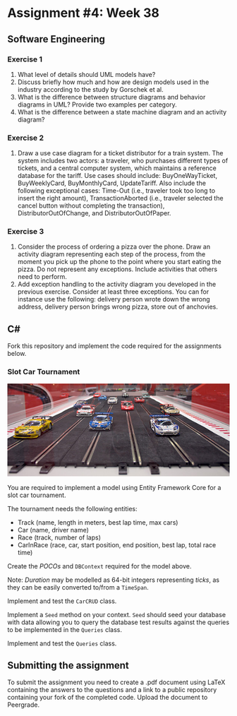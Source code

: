 # Assignment #4: Week 38

## Software Engineering

### Exercise 1

1. What level of details should UML models have?
2. Discuss briefly how much and how are design models used in the industry according to the study by Gorschek et al.
3. What is the difference between structure diagrams and behavior diagrams in UML?  Provide two examples per category.
4. What is the difference between a state machine diagram and an activity diagram?

### Exercise 2
1. Draw a use case diagram for a ticket distributor for a train system. The system includes two actors: a traveler, who purchases different types of tickets, and a central computer system, which maintains a reference database for the tariff. Use cases should include: BuyOneWayTicket, BuyWeeklyCard, BuyMonthlyCard, UpdateTariff. Also include the following exceptional cases: Time-Out (i.e., traveler took too long to insert the right amount), TransactionAborted (i.e., traveler selected the cancel button without completing the transaction), DistributorOutOfChange, and DistributorOutOfPaper.

### Exercise 3
1. Consider the process of ordering a pizza over the phone. Draw an activity diagram representing each step of the process, from the moment you pick up the phone to the point where you start eating the pizza. Do not represent any exceptions. Include activities that others need to perform.
2. Add exception handling to the activity diagram you developed in the previous exercise. Consider at least three exceptions. You can for instance use the following: delivery person wrote down the wrong address, delivery person brings wrong pizza, store out of anchovies.


## C&#35;

Fork this repository and implement the code required for the assignments below.

### Slot Car Tournament

![](images/Ninco_JGTC_Fahrerfeld.jpg "Modern commercially made slot cars and track. Ninco, 1:32 scale - source: https://en.wikipedia.org/wiki/Slot_car")

You are required to implement a model using Entity Framework Core for a slot car tournament.

The tournament needs the following entities:

- Track (name, length in meters, best lap time, max cars)
- Car (name, driver name)
- Race (track, number of laps)
- CarInRace (race, car, start position, end position, best lap, total race time)

Create the *POCOs* and `DBContext` required for the model above.

Note: *Duration* may be modelled as 64-bit integers representing *ticks*, as they can be easily converted to/from a `TimeSpan`.

Implement and test the `CarCRUD` class.

Implement a `Seed` method on your context. `Seed` should seed your database with data allowing you to query the database test results against the queries to be implemented in the `Queries` class.

Implement and test the `Queries` class.

## Submitting the assignment

To submit the assignment you need to create a .pdf document using LaTeX containing the answers to the questions and a link to a public repository containing your fork of the completed code.
Upload the document to Peergrade.
